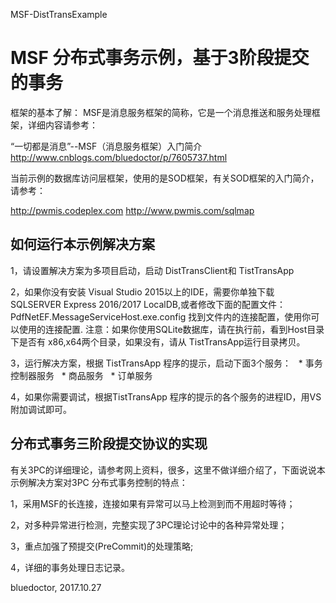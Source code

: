 MSF-DistTransExample

MSF 分布式事务示例，基于3阶段提交的事务 
============================================

框架的基本了解：
   MSF是消息服务框架的简称，它是一个消息推送和服务处理框架，详细内容请参考：
   
   “一切都是消息”--MSF（消息服务框架）入门简介 
   http://www.cnblogs.com/bluedoctor/p/7605737.html

   当前示例的数据库访问层框架，使用的是SOD框架，有关SOD框架的入门简介，请参考：
   
   http://pwmis.codeplex.com
   http://www.pwmis.com/sqlmap

如何运行本示例解决方案
----------------------------

1，请设置解决方案为多项目启动，启动 DistTransClient和 TistTransApp

2，如果你没有安装 Visual Studio 2015以上的IDE，需要你单独下载 SQLSERVER Express 2016/2017 LocalDB,或者修改下面的配置文件：
   PdfNetEF.MessageServiceHost.exe.config
   找到文件内的连接配置，使用你可以使用的连接配置.
   注意：如果你使用SQLite数据库，请在执行前，看到Host目录下是否有 x86,x64两个目录，如果没有，请从 TistTransApp运行目录拷贝。
   
3，运行解决方案，根据 TistTransApp 程序的提示，启动下面3个服务：
   * 事务控制器服务
   * 商品服务
   * 订单服务

4，如果你需要调试，根据TistTransApp 程序的提示的各个服务的进程ID，用VS附加调试即可。

分布式事务三阶段提交协议的实现
------------------------------
有关3PC的详细理论，请参考网上资料，很多，这里不做详细介绍了，下面说说本示例解决方案对3PC 分布式事务控制的特点：

   1，采用MSF的长连接，连接如果有异常可以马上检测到而不用超时等待；

   2，对多种异常进行检测，完整实现了3PC理论讨论中的各种异常处理；

   3，重点加强了预提交(PreCommit)的处理策略;

   4，详细的事务处理日志记录。


bluedoctor, 2017.10.27



